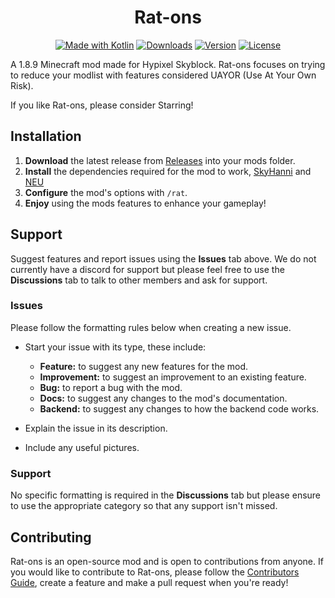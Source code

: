 <h1 align="center">Rat-ons</h1>

<div align="center">
    
[![Made with Kotlin](https://img.shields.io/badge/Made%20With-Kotlin-purple?style=for-the-badge&logo=kotlin&logocolor=white&color=7F52FF)](https://kotlinlang.org/)
[![Downloads](https://img.shields.io/github/downloads/jordyrat/Rat-ons/total?style=for-the-badge&logo=github&color=green)](https://github.com/Jordyrat/Rat-ons/releases)
[![Version](https://img.shields.io/github/v/release/jordyrat/Rat-ons?include_prereleases&display_name=release&style=for-the-badge&label=Version&color=blue)](https://github.com/Jordyrat/Rat-ons/releases)
[![License](https://img.shields.io/github/license/jordyrat/Rat-ons?style=for-the-badge&label=License)](LICENSE)

</div>

A 1.8.9 Minecraft mod made for Hypixel Skyblock. Rat-ons focuses on trying to reduce your modlist with features considered UAYOR (Use At Your Own Risk).

If you like Rat-ons, please consider Starring!

## Installation
1. **Download** the latest release from [Releases](https://github.com/Jordyrat/Rat-ons/releases) into your mods folder.
2. **Install** the dependencies required for the mod to work, [SkyHanni](https://github.com/hannibal002/SkyHanni/releases) and [NEU](https://github.com/NotEnoughUpdates/NotEnoughUpdates/releases)
3. **Configure** the mod's options with `/rat`.
4. **Enjoy** using the mods features to enhance your gameplay!

## Support
Suggest features and report issues using the **Issues** tab above. We do not currently have a discord for support but please feel free to use the **Discussions** tab to talk to other members and ask for support.

### Issues

Please follow the formatting rules below when creating a new issue.

* Start your issue with its type, these include:
    - **Feature:** to suggest any new features for the mod.
    - **Improvement:** to suggest an improvement to an existing feature.
    - **Bug:** to report a bug with the mod.
    - **Docs:** to suggest any changes to the mod's documentation.
    - **Backend:** to suggest any changes to how the backend code works.
      
* Explain the issue in its description.  
* Include any useful pictures.

### Support

No specific formatting is required in the **Discussions** tab but please ensure to use the appropriate category so that any support isn't missed.

## Contributing

Rat-ons is an open-source mod and is open to contributions from anyone. If you would like to contribute to Rat-ons, please follow the [Contributors Guide](docs/CONTRIBUTING.md), create a feature and make a pull request when you're ready!
